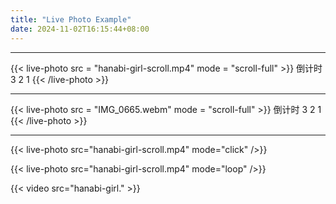 ```yaml
---
title: "Live Photo Example"
date: 2024-11-02T16:15:44+08:00
---
```


<!--
{{< resources-list >}}
-->

<!--more-->
<!--
{{< live-photo src = "hanabi-girl-color-scroll.mp4" mode = "scroll-full" >}}
倒计时
3
2
1
{{< /live-photo >}}

---

{{< live-photo src = "hanabi-girl-color-scroll.mp4" mode = "scroll" >}}
倒计时
3
2
1
{{< /live-photo >}}
-->

---

{{< live-photo src = "hanabi-girl-scroll.mp4" mode = "scroll-full" >}}
倒计时
3
2
1
{{< /live-photo >}}

---

{{< live-photo src = "IMG_0665.webm" mode = "scroll-full" >}}
倒计时
3
2
1
{{< /live-photo >}}

---

{{< live-photo src="hanabi-girl-scroll.mp4" mode="click" />}}

{{< live-photo src="hanabi-girl-scroll.mp4" mode="loop" />}}

{{< video src="hanabi-girl." >}}

<!--
{{< video src="IMG_0665.mp4" controls="false" preload="auto" autoplay="true" loop="true" muted="true" >}}
-->
